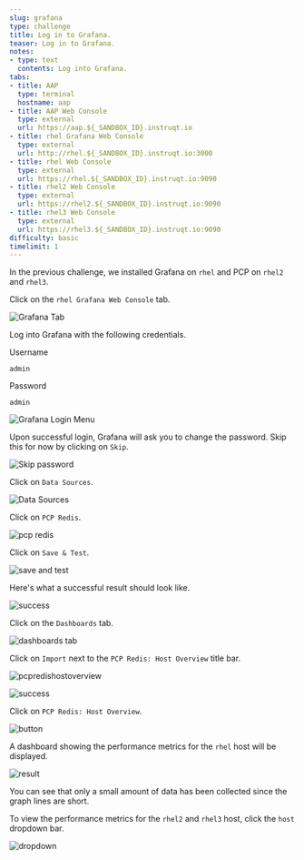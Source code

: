 ```yaml
---
slug: grafana
type: challenge
title: Log in to Grafana.
teaser: Log in to Grafana.
notes:
- type: text
  contents: Log into Grafana.
tabs:
- title: AAP
  type: terminal
  hostname: aap
- title: AAP Web Console
  type: external
  url: https://aap.${_SANDBOX_ID}.instruqt.io
- title: rhel Grafana Web Console
  type: external
  url: http://rhel.${_SANDBOX_ID}.instruqt.io:3000
- title: rhel Web Console
  type: external
  url: https://rhel.${_SANDBOX_ID}.instruqt.io:9090
- title: rhel2 Web Console
  type: external
  url: https://rhel2.${_SANDBOX_ID}.instruqt.io:9090
- title: rhel3 Web Console
  type: external
  url: https://rhel3.${_SANDBOX_ID}.instruqt.io:9090
difficulty: basic
timelimit: 1
---
```


In the previous challenge, we installed Grafana on `rhel` and PCP on `rhel2` and `rhel3`.

Click on the `rhel Grafana Web Console` tab.

![Grafana Tab](../assets/rhelgrafanawebconsole.png)

Log into Grafana with the following credentials.

Username

```text
admin
```

Password

```text
admin
```

![Grafana Login Menu](../assets/grafanaloginmenu.png)

Upon successful login, Grafana will ask you to change the password. Skip this for now by clicking on `Skip`.

![Skip password](../assets/skippassword.png)

Click on `Data Sources`.

![Data Sources](../assets/datasources.png)

Click on `PCP Redis`.

![pcp redis](../assets/pcpredis.png)

Click on `Save & Test`.

![save and test](../assets/savetest.png)

Here's what a successful result should look like.

![success](../assets/savetestsuccess.png)

Click on the `Dashboards` tab.

![dashboards tab](../assets/dashboardstab.png)

Click on `Import` next to the `PCP Redis: Host Overview` title bar.

![pcpredishostoverview](../assets/pcpredishostoverview.png)

![success](../assets/pcpredishostoverviewsuccess.png)

Click on `PCP Redis: Host Overview`.

![button](../assets/pcpredishostoverviewclick.png)

A dashboard showing the performance metrics for the `rhel` host will be displayed.

![result](../assets/dashboard.png)

You can see that only a small amount of data has been collected since the graph lines are short.

To view the performance metrics for the `rhel2` and `rhel3` host, click the `host` dropdown bar.

![dropdown](../assets/dropdown.png)
